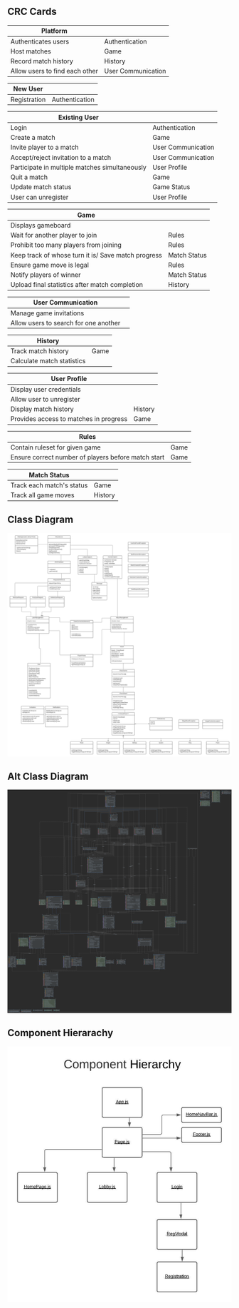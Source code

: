 ## CRC Cards

| Platform | |
|------------|-------------|
| Authenticates users | Authentication |
| Host matches | Game |
| Record match history | History |
| Allow users to find each other | User Communication |

| New User | |
|------------|-----------|
| Registration | Authentication | 

| Existing User | |
|------------|-------------|
| Login | Authentication |
| Create a match | Game |
| Invite player to a match | User Communication |
| Accept/reject invitation to a match | User Communication |
| Participate in multiple matches simultaneously | User Profile |
| Quit a match | Game |
| Update match status | Game Status |
| User can unregister | User Profile | 

| Game | |
|------------|-------------|
| Displays gameboard | |
| Wait for another player to join | Rules |
| Prohibit too many players from joining | Rules | 
| Keep track of whose turn it is/ Save match progress | Match Status |
| Ensure game move is legal | Rules |
| Notify players of winner | Match Status |
| Upload final statistics after match completion | History |

| User Communication | |
|------------|-------------|
| Manage game invitations | |
| Allow users to search for one another | |

| History | |
|------------|-------------|
| Track match history | Game |
| Calculate match statistics | |

| User Profile | |
|------------|-------------|
| Display user credentials | |
| Allow user to unregister | |
| Display match history | History |
| Provides access to matches in progress | Game |

| Rules | |
|------------|-------------|
| Contain ruleset for given game | Game |
| Ensure correct number of players before match start | Game |

| Match Status | |
|------------|-------------|
| Track each match's status | Game |
| Track all game moves | History |
## Class Diagram
![Class Diagram](../images/UpdatedClassDiagram.png)
## Alt Class Diagram
![Class Diagram](../images/ClassDiagramAlt.png)
## Component Hierarachy
![Component](../images/Component_H.jpeg)
